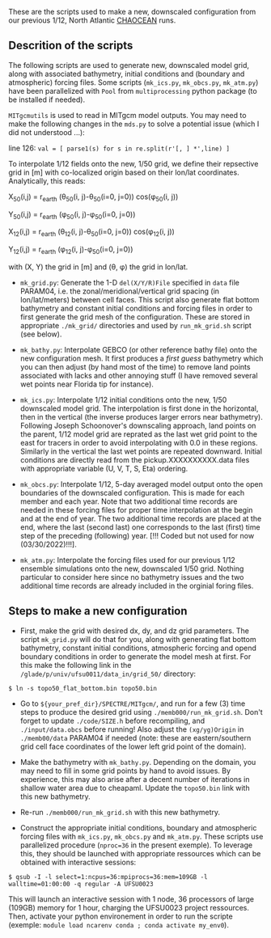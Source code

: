 These are the scripts used to make a new, downscaled configuration from 
our previous 1/12, North Atlantic [CHAOCEAN](https://github.com/quentinjamet/chaocean) runs. 

## Descrition of the scripts

The following scripts are used to generate new, downscaled model grid, along with associated bathymetry, initial conditions and (boundary and atmospheric) forcing files. Some scripts (```mk_ics.py```, ```mk_obcs.py```, ```mk_atm.py```) have been parallelized with ```Pool``` from ```multiprocessing``` python package (to be installed if needed). 

```MITgcmutils``` is used to read in MITgcm model outputs. You may need to make the following changes in the ```mds.py``` to solve a potential issue (which I did not understood ...):

line 126: ```val = [ parse1(s) for s in re.split(r'[, ] *',line) ]```

To interpolate 1/12 fields onto the new, 1/50 grid, we define their repsective grid in [m] with co-localized origin based on their lon/lat coordinates. Analytically, this reads: 

X<sub>50</sub>(i,j) = r<sub>earth</sub> (&theta;<sub>50</sub>(i, j)-&theta;<sub>50</sub>(i=0, j=0)) cos(&phi;<sub>50</sub>(i, j))

Y<sub>50</sub>(i,j) = r<sub>earth</sub> (&phi;<sub>50</sub>(i, j)-&phi;<sub>50</sub>(i=0, j=0))

X<sub>12</sub>(i,j) = r<sub>earth</sub> (&theta;<sub>12</sub>(i, j)-&theta;<sub>50</sub>(i=0, j=0)) cos(&phi;<sub>12</sub>(i, j))

Y<sub>12</sub>(i,j) = r<sub>earth</sub> (&phi;<sub>12</sub>(i, j)-&phi;<sub>50</sub>(i=0, j=0))

with (X, Y) the grid in [m] and (&theta;, &phi;) the grid in lon/lat.

- ```mk_grid.py```: Generate the 1-D ```del(X/Y/R)File``` specified in ```data``` file PARAM04, i.e. the zonal/meridional/vertical grid spacing (in lon/lat/meters) between cell faces. This script also generate flat bottom bathymetry and constant initial conditions and forcing files in order to first generate the grid mesh of the configuration. These are stored in appropriate ```./mk_grid/``` directories and used by ```run_mk_grid.sh``` script (see below).

- ```mk_bathy.py```: Interpolate GEBCO (or other reference bathy file) onto the new configuration mesh. It first produces a *first guess* bathymetry which you can then adjust (by hand most of the time) to remove land points associated with lacks and other annoying stuff (I have removed several wet points near Florida tip for instance). 

- ```mk_ics.py```: Interpolate 1/12 initial conditions onto the new, 1/50 downscaled model grid. The interpolation is first done in the horizontal, then in the vertical (the inverse produces larger errors near bathymetry). Following Joseph Schoonover's downscaling approach, land points on the parent, 1/12 model grid are reprated as the last wet grid point to the east for tracers in order to avoid interpolating with 0.0 in these regions. Similarly in the vertical the last wet points are repeated downward. Initial conditions are directly read from the pickup.XXXXXXXXXX.data files with appropriate variable (U, V, T, S, Eta) ordering. 

- ```mk_obcs.py```: Interpolate 1/12, 5-day averaged model output onto the open boundaries of the downscaled configuration. This is made for each member and each year. Note that two additional time records are needed in these forcing files for proper time interpolation at the begin and at the end of year. The two additional time records are placed at the end, where the last (second last) one corresponds to the last (first) time step of the preceding (following) year. [!!! Coded but not used for now (03/30/2022)!!!].

- ```mk_atm.py```: Interpolate the forcing files used for our previous 1/12 ensemble simulations onto the new, downscaled 1/50 grid. Nothing particular to consider here since no bathymetry issues and the two additional time records are already included in the orginial foring files.



## Steps to make a new configuration

- First, make the grid with desired dx, dy, and dz grid parameters. The script ```mk_grid.py``` will do that for you, along with generating flat bottom bathymetry, constant initial conditions, atmospheric forcing and opend boundary conditions in order to generate the model mesh at first. For this make the following link in the ```/glade/p/univ/ufsu0011/data_in/grid_50/``` directory:

```$ ln -s topo50_flat_bottom.bin topo50.bin```

- Go to ```${your_pref_dir}/SPECTRE/MITgcm/```, and run for a few (3) time steps to produce the desired grid using ```./memb000/run_mk_grid.sh```. Don't forget to update ```./code/SIZE.h``` before recompiling, and ```./input/data.obcs``` before running! Also adjust the ```(xg/yg)Origin``` in ```./memb00/data``` PARAM04 if needed (note: these are eastern/southern grid cell face coordinates of the lower left grid point of the domain).

- Make the bathymetry with ```mk_bathy.py```. Depending on the domain, you may need to fill in some grid points by hand to avoid issues. By experience, this may also arise after a decent number of iterations in shallow water area due to cheapaml. Update the ```topo50.bin``` link with this new bathymetry.

- Re-run ```./memb000/run_mk_grid.sh``` with this new bathymetry.

- Construct the appropriate initial conditions, boundary and atmospheric forcing files with ```mk_ics.py```, ```mk_obcs.py``` and ```mk_atm.py```. These scripts use parallelized procedure (```nproc=36``` in the present exemple). To leverage this, they should be launched with appropriate ressources which can be obtained with interactive sessions:

```$ qsub -I -l select=1:ncpus=36:mpiprocs=36:mem=109GB -l walltime=01:00:00 -q regular -A UFSU0023```

This will launch an interactive session with 1 node, 36 processors of large (109GB) memory for 1 hour, charging the UFSU0023 project ressources. Then, activate your python environement in order to run the scripte (exemple: ```module load ncarenv conda ; conda activate my_env0```).
